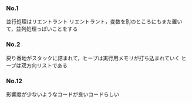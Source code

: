 ### No.1
並行処理はリエントラント
リエントラント，変数を別のところにもまた置いて，並列処理っぽいことをする

### No.2
戻り番地がスタックに詰まれて，ヒープは実行用メモリが打ち込まれていく
ヒープは双方向リストである

### No.12
影響度が少ないようなコードが良いコードらしい


